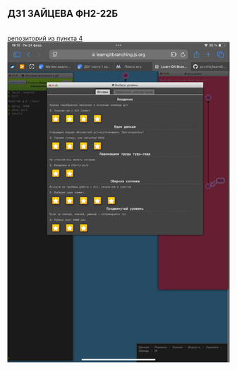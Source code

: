 ## **ДЗ1 ЗАЙЦЕВА ФН2-22Б**
<br/>[репозиторий из пункта 4](https://github.com/ksuzai/primer)
<br/>![Image alt](https://github.com/BMSTU-Informatics-by-nuchyobitva/1-intro-to-github-ksuzai/blob/main/IMG_0301.png)
